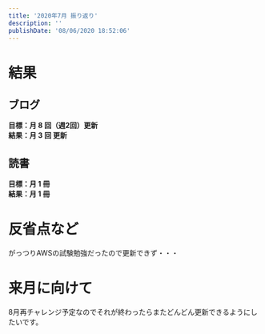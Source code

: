 ```yaml
---
title: '2020年7月 振り返り'
description: ''
publishDate: '08/06/2020 18:52:06'
---
```


<h1>結果</h1>

<h2>ブログ</h2>

<p><strong>目標：月 8 回（週2回）更新</strong><br />
<strong>結果：月 3 回 更新</strong></p>

<h2>読書</h2>

<p><strong>目標：月 1 冊</strong><br />
<strong>結果：月 1 冊</strong></p>

<h1>反省点など</h1>

<p>がっつりAWSの試験勉強だったので更新できず・・・</p>

<h1>来月に向けて</h1>

<p>8月再チャレンジ予定なのでそれが終わったらまたどんどん更新できるようにしたいです。</p>
